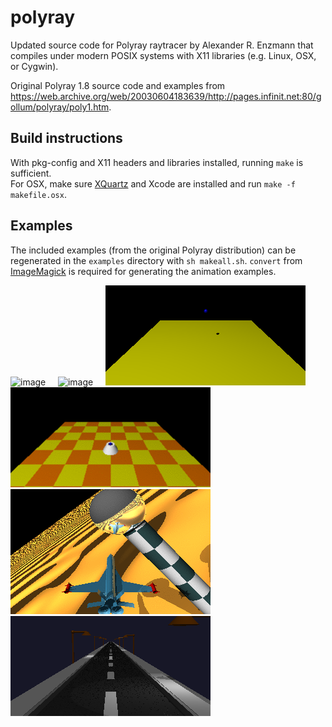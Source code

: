 # polyray

Updated source code for Polyray raytracer by Alexander R. Enzmann that compiles under modern POSIX systems with X11 libraries (e.g. Linux, OSX, or Cygwin).

Original Polyray 1.8 source code and examples from https://web.archive.org/web/20030604183639/http://pages.infinit.net:80/gollum/polyray/poly1.htm.

## Build instructions

With pkg-config and X11 headers and libraries installed, running `make` is sufficient.<BR>
For OSX, make sure [XQuartz](https://github.com/XQuartz) and Xcode are installed and run `make -f makefile.osx`.

## Examples

The included examples (from the original Polyray distribution) can be regenerated in the `examples` directory with `sh makeall.sh`. `convert` from [ImageMagick](https://github.com/ImageMagick/ImageMagick) is required for generating the animation examples.

![image](https://raw.githubusercontent.com/v-joe/polyray/main/examples/animate/robarm/robarm.gif) &nbsp;&nbsp;&nbsp; ![image](https://raw.githubusercontent.com/v-joe/polyray/main/examples/animate/thresh/mvsph4.gif) &nbsp;&nbsp;&nbsp; ![image](https://raw.githubusercontent.com/v-joe/polyray/main/examples/animate/particle/part2.gif) &nbsp;&nbsp;&nbsp; ![image](https://raw.githubusercontent.com/v-joe/polyray/main/examples/animate/particle/part6.gif) &nbsp;&nbsp;&nbsp; ![image](https://raw.githubusercontent.com/v-joe/polyray/main/examples/animate/flying/flyplane.gif) &nbsp;&nbsp;&nbsp; ![image](https://raw.githubusercontent.com/v-joe/polyray/main/examples/animate/street/street.gif)
